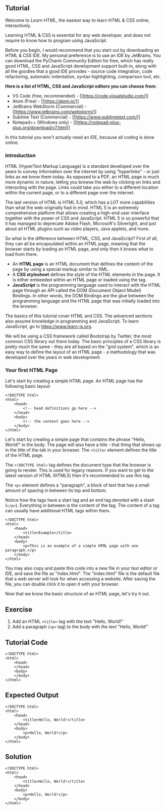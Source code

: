 Tutorial
--------

Welcome to *Learn HTML*, the easiest way to learn HTML & CSS online, interactively.
    
Learning HTML & CSS is essential for any web developer, and does not require to know how to program using JavaScript.
 
Before you begin, I would recommend that you start out by downloading an HTML & CSS IDE. My personal preference
is to use an IDE by JetBrains. You can download the PyCharm Community Edition for free, which has really good HTML, 
CSS and JavaScript development support built-in, along with all the goodies that a good IDE provides - source code
integration, code refactoring, automatic indentation, syntax highlighting, comparison tool, etc. 

**Here is a list of HTML, CSS and JavaScript editors you can choose from:**

* VS Code (free, recommended) - [[https://code.visualstudio.com/]]
* Atom (Free) - [[https://atom.io/]]
* JetBrains WebStorm (Commercial) - [[https://www.jetbrains.com/webstorm/]]
* Sublime Text (Commercial) - [[https://www.sublimetext.com/]]
* Notepad++ (Windows only) - [[https://notepad-plus-plus.org/download/v7.html]]

In this tutorial you won't actually need an IDE, because all coding is done online.

### Introduction

HTML (HyperText Markup Language) is a standard developed over the years to convey information over the internet by 
using "hyperlinks" - or just links as we know them today. As opposed to a PDF, an HTML page is much more dynamic in
nature, letting you browse the web by clicking on links and interacting with the page. Links could take you either
to a different location within the current page, or to a different page over the internet.

The last version of HTML is HTML 5.0, which has a LOT more capabilities than what the web originally had in mind.
HTML 5 is an extremely comprehensive platform that allows creating a high-end user interface together with the power
of CSS and JavaScript. HTML 5 is so powerful that it has managed to deprecate Adobe Flash, Microsoft's Silverlight,
and just about all HTML plugins such as video players, Java applets, and more. 

So what is the difference between HTML, CSS, and JavaScript? First of all, they can all be encapsulated within an 
HTML page, meaning that the browser starts by loading an HTML page, and only then it knows what to load from there.

* An **HTML page** is an HTML document that defines the content of the page by using a special markup similar to XML.
* A **CSS stylesheet** defines the style of the HTML elements in the page. It is either embeeded within an HTML page 
or loaded using the <link> tag.
* **JavaScript** is the programming language used to interact with the HTML page through an API called the DOM 
(Document Object Model) Bindings. In other words, the DOM Bindings are the glue between the programming language and
the HTML page that was initially loaded into the browser.

The basics of this tutorial cover HTML and CSS. The advanced sections also assume knowledge in programming and 
JavaScript. To learn JavaScript, go to https://www.learn-js.org.

We will be using a CSS framework called Bootstrap by Twitter, the most common CSS library out there 
today. The basic principles of a CSS library is pretty much the same - they are all based on the "grid system", 
which is an easy way to define the layout of an HTML page - a methodology that was developed over the years in web 
development.

### Your first HTML Page

Let's start by creating a simple HTML page. An HTML page has the following basic layout:

    <!DOCTYPE html>
    <html>
        <head>
            <!-- head definitions go here -->
        </head>
        <body>
            <!-- the content goes here -->
        </body>
    </html>

Let's start by creating a simple page that contains the phrase "Hello, World!" in the body. The page will also have 
a title - that thing that shows up in the title of the tab in your browser. The `<title>` element defines the title
of the HTML page.

The `<!DOCTYPE html>` tag defines the document type that the browser is going to render. This is used for legacy reasons.
If you want to get to the latest version of HTML (HTML5) then it's recommended to use this tag.

The `<p>` element defines a "paragraph", a block of text that has a small amount of spacing in between its top and 
bottom.

Notice how the tags have a start tag and an end tag denoted with a slash (`</p>`). Everything in between is the content
of the tag. The content of a tag can usually have additional HTML tags within them.

    <!DOCTYPE html>
    <html>
        <head>
            <title>Example</title>
        </head>
        <body>
            <p>This is an example of a simple HTML page with one paragraph.</p>
        </body>
    </html>

You may also copy and paste this code into a new file in your text editor or IDE, and save the file as "index.html". The
"index.html" file is the default file that a web server will look for when accessing a website. After saving the file,
you can double click it to open it with your browser.

Now that we know the basic structure of an HTML page, let's try it out. 

Exercise
--------
1. Add an HTML `<title>` tag with the text "Hello, World!"
2. Add a paragraph (`<p>` tag) to the body with the text "Hello, World!"

Tutorial Code
-------------

    <!DOCTYPE html>
    <html>
        <head>
        </head>
        <body>
        </body>
    </html>
    
Expected Output
---------------

    <!DOCTYPE html>
    <html>
        <head>
            <title>Hello, World!</title>
        </head>
        <body>
            <p>Hello, World!</p>
        </body>
    </html>

Solution
--------

    <!DOCTYPE html>
    <html>
        <head>
            <title>Hello, World!</title>
        </head>
        <body>
            <p>Hello, World!</p>
        </body>
    </html>
